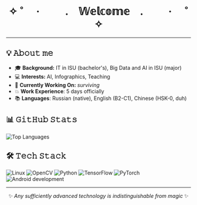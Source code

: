<h1 align="center"> ✧ ˚ 　· 　　 .　𝕎𝕖𝕝𝕔𝕠𝕞𝕖　. 　　 · 　˚ ✧ </h1>

----

## 💡 𝙰𝚋𝚘𝚞𝚝 𝚖𝚎
- 🎓 **Background:** IT in ISU (bachelor's), Big Data and AI in ISU (major)
- 💻 **Interests:** AI, Infographics, Teaching
- 🎯 **Currently Working On:** *surviving*
- 💥 **Work Experience**: 5 days officially
- 📚 **Languages**: Russian (native), English (B2-C1), Chinese (HSK-0, duh)

## 📊 𝙶𝚒𝚝𝙷𝚞𝚋 𝚂𝚝𝚊𝚝𝚜
![Top Languages](https://github-readme-stats.vercel.app/api/top-langs/?username=KindWarlock&layout=compact&theme=github_dark&hide_border=true)

## 🛠️ 𝚃𝚎𝚌𝚑 𝚂𝚝𝚊𝚌𝚔
![Linux](https://img.shields.io/badge/Linux-FCC624?style=for-the-badge&logo=linux&logoColor=black)
![OpenCV](https://img.shields.io/badge/OpenCV-5C3EE8?style=for-the-badge&logo=opencv&logoColor=white)
![Python](https://img.shields.io/badge/Python-3776AB?style=for-the-badge&logo=python&logoColor=white)
![TensorFlow](https://img.shields.io/badge/TensorFlow-FF6F00?style=for-the-badge&logo=tensorflow&logoColor=white)
![PyTorch](https://img.shields.io/badge/PyTorch-EE4C2C?style=for-the-badge&logo=pytorch&logoColor=white)
![Android development](https://img.shields.io/badge/Android%20Studio-3DDC84?style=for-the-badge&logo=android-studio&logoColor=white)

---
<div align="center" >✨ <i>Any sufficiently advanced technology is indistinguishable from magic</i> ✨</div>
